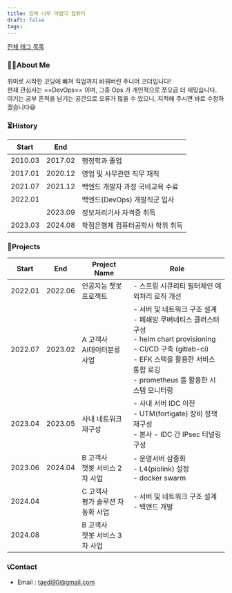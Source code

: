 ```yaml
---
title: 진짜 너무 어렵다 컴퓨터
draft: false
tags:
---
```

[전체 태그 목록](/tags/)

### 🙋🏻About Me

취미로 시작한 코딩에 빠져 직업까지 바꿔버린 주니어 코더입니다!  
현재 관심사는 ==DevOps== 이며, 그중 Ops 가 개인적으로 쪼오금 더 재밌습니다.  
여기는 공부 흔적을 남기는 공간으로 오류가 많을 수 있으니, 지적해 주시면 바로 수정하겠습니다😃  

### ⏳History

| Start   | End     | ㅤ                   |
| ------- | ------- | ------------------- |
| 2010.03 | 2017.02 | 행정학과 졸업             |
| 2017.01 | 2020.12 | 영업 및 사무관련 직무 재직     |
| 2021.07 | 2021.12 | 백엔드 개발자 과정 국비교육 수료  |
| 2022.01 |         | 백엔드(DevOps) 개발직군 입사 |
|         | 2023.09 | 정보처리기사 자격증 취득       |
| 2023.03 | 2024.08 | 학점은행제 컴퓨터공학사 학위 취득  |

### 🚀Projects

| Start   | End     | Project Name           | Role                                                                                                                                                        |
| ------- | ------- | ---------------------- | ----------------------------------------------------------------------------------------------------------------------------------------------------------- |
| 2022.01 | 2022.06 | 인공지능 챗봇 프로젝트           | - 스프링 시큐리티 필터체인 예외처리 로직 개선                                                                                                                                  |
| 2022.07 | 2023.02 | A 고객사 <br>AI데이터분류 사업   | - 서버 및 네트워크 구조 설계 <br>- 폐쇄망 쿠버네티스 클러스터 구성<br>- helm chart provisioning <br>- CI/CD 구축 (gitlab-ci)<br>- EFK 스택을 활용한 서비스 통합 로깅<br>- prometheus 를 활용한 시스템 모니터링 |
| 2023.04 | 2023.05 | 사내 네트워크 재구성            | - 사내 서버 IDC 이전<br>- UTM(fortigate) 장비 정책 재구성<br>- 본사 - IDC 간 IPsec 터널링 구성                                                                                   |
| 2023.06 | 2024.04 | B 고객사<br>챗봇 서비스 2차 사업  | - 운영서버 삼중화<br>- L4(piolink) 설정<br>- docker swarm                                                                                                            |
| 2024.04 |         | C 고객사<br>평가 솔루션 자동화 사업 | - 서버 및 네트워크 구조 설계<br>- 백엔드 개발                                                                                                                               |
| 2024.08 |         | B 고객사<br>챗봇 서비스 3차 사업  |                                                                                                                                                             |


### 📞Contact
- Email : taedi90@gmail.com